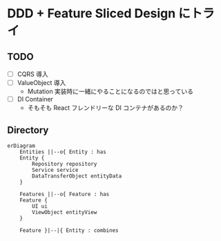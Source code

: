 # DDD + Feature Sliced Design にトライ

## TODO

- [ ] CQRS 導入
- [ ] ValueObject 導入
  - Mutation 実装時に一緒にやることになるのではと思っている
- [ ] DI Container
  - そもそも React フレンドリーな DI コンテナがあるのか？

## Directory

```mermaid
erDiagram
    Entities ||--o{ Entity : has
    Entity {
        Repository repository
        Service service
        DataTransferObject entityData
    }

    Features ||--o{ Feature : has
    Feature {
        UI ui
        ViewObject entityView
    }

    Feature }|--|{ Entity : combines

```
